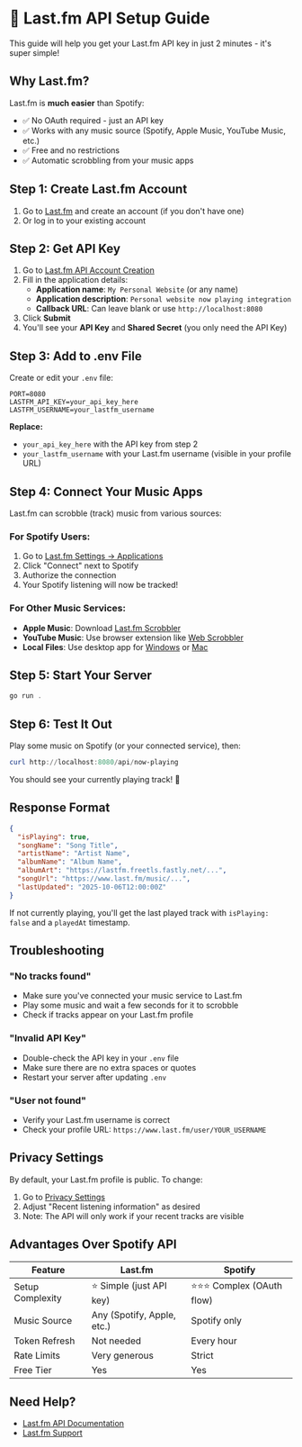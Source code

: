 # 🎵 Last.fm API Setup Guide

This guide will help you get your Last.fm API key in just 2 minutes - it's super simple!

## Why Last.fm?

Last.fm is **much easier** than Spotify:
- ✅ No OAuth required - just an API key
- ✅ Works with any music source (Spotify, Apple Music, YouTube Music, etc.)
- ✅ Free and no restrictions
- ✅ Automatic scrobbling from your music apps

## Step 1: Create Last.fm Account

1. Go to [Last.fm](https://www.last.fm) and create an account (if you don't have one)
2. Or log in to your existing account

## Step 2: Get API Key

1. Go to [Last.fm API Account Creation](https://www.last.fm/api/account/create)
2. Fill in the application details:
   - **Application name**: `My Personal Website` (or any name)
   - **Application description**: `Personal website now playing integration`
   - **Callback URL**: Can leave blank or use `http://localhost:8080`
3. Click **Submit**
4. You'll see your **API Key** and **Shared Secret** (you only need the API Key)

## Step 3: Add to .env File

Create or edit your `.env` file:

```env
PORT=8080
LASTFM_API_KEY=your_api_key_here
LASTFM_USERNAME=your_lastfm_username
```

**Replace:**
- `your_api_key_here` with the API key from step 2
- `your_lastfm_username` with your Last.fm username (visible in your profile URL)

## Step 4: Connect Your Music Apps

Last.fm can scrobble (track) music from various sources:

### For Spotify Users:
1. Go to [Last.fm Settings → Applications](https://www.last.fm/settings/applications)
2. Click "Connect" next to Spotify
3. Authorize the connection
4. Your Spotify listening will now be tracked!

### For Other Music Services:
- **Apple Music**: Download [Last.fm Scrobbler](https://www.last.fm/about/trackmymusic)
- **YouTube Music**: Use browser extension like [Web Scrobbler](https://web-scrobbler.com/)
- **Local Files**: Use desktop app for [Windows](https://www.last.fm/about/trackmymusic) or [Mac](https://www.last.fm/about/trackmymusic)

## Step 5: Start Your Server

```powershell
go run .
```

## Step 6: Test It Out

Play some music on Spotify (or your connected service), then:

```powershell
curl http://localhost:8080/api/now-playing
```

You should see your currently playing track! 🎉

## Response Format

```json
{
  "isPlaying": true,
  "songName": "Song Title",
  "artistName": "Artist Name",
  "albumName": "Album Name",
  "albumArt": "https://lastfm.freetls.fastly.net/...",
  "songUrl": "https://www.last.fm/music/...",
  "lastUpdated": "2025-10-06T12:00:00Z"
}
```

If not currently playing, you'll get the last played track with `isPlaying: false` and a `playedAt` timestamp.

## Troubleshooting

### "No tracks found"
- Make sure you've connected your music service to Last.fm
- Play some music and wait a few seconds for it to scrobble
- Check if tracks appear on your Last.fm profile

### "Invalid API Key"
- Double-check the API key in your `.env` file
- Make sure there are no extra spaces or quotes
- Restart your server after updating `.env`

### "User not found"
- Verify your Last.fm username is correct
- Check your profile URL: `https://www.last.fm/user/YOUR_USERNAME`

## Privacy Settings

By default, your Last.fm profile is public. To change:
1. Go to [Privacy Settings](https://www.last.fm/settings/privacy)
2. Adjust "Recent listening information" as desired
3. Note: The API will only work if your recent tracks are visible

## Advantages Over Spotify API

| Feature | Last.fm | Spotify |
|---------|---------|---------|
| Setup Complexity | ⭐ Simple (just API key) | ⭐⭐⭐ Complex (OAuth flow) |
| Music Source | Any (Spotify, Apple, etc.) | Spotify only |
| Token Refresh | Not needed | Every hour |
| Rate Limits | Very generous | Strict |
| Free Tier | Yes | Yes |

## Need Help?

- [Last.fm API Documentation](https://www.last.fm/api)
- [Last.fm Support](https://support.last.fm/)
